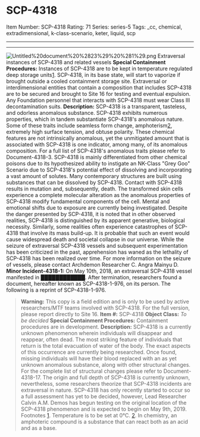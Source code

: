 # SCP-4318
Item Number: SCP-4318
Rating: 71
Series: series-5
Tags: _cc, chemical, extradimensional, k-class-scenario, keter, liquid, scp

---

* * *
![Untitled%20document%20%2823%29%20%281%29.png](https://scp-sandbox-3.wdfiles.com/local--files/azmo/Untitled%20document%20%2823%29%20%281%29.png)
Extraversal instances of SCP-4318 and related vessels
**Special Containment Procedures:** Instances of SCP-4318 are to be kept in temperature regulated deep storage units[1](javascript:;). SCP-4318, in its base state, will start to vaporize if brought outside a cooled containment storage site.
Extraversal or interdimensional entities that contain a composition that includes SCP-4318 are to be secured and brought to Site 16 for testing and eventual expulsion.
Any Foundation personnel that interacts with SCP-4318 must wear Class III decontamination suits.
**Description:** SCP-4318 is a transparent, tasteless, and odorless anomalous substance.
SCP-4318 exhibits numerous properties, which in tandem substantiate SCP-4318's anomalous nature. Some of these traits include seamless form change, amphoterism[2](javascript:;), extremely high surface tension, and obtuse polarity.
These chemical features are not intrinsically anomalous, yet the unmitigated amount that is associated with SCP-4318 is one indicator, among many, of its anomalous composition. For a full list of SCP-4318's anomalous traits please refer to Document-4318-3.
SCP-4318 is mainly differentiated from other chemical poisons due to its hypothesized ability to instigate an NK-Class "Grey Goo" Scenario due to SCP-4318's potential effect of dissolving and incorporating a vast amount of solutes. Many contemporary structures are built using substances that can be dissolved by SCP-4318.
Contact with SCP-4318 results in mutation and, subsequently, death. The transformed skin cells experience a complete molecular alteration as the anomalous properties of SCP-4318 modify fundamental components of the cell. Mental and emotional shifts due to exposure are currently being investigated.
Despite the danger presented by SCP-4318, it is noted that in other observed realities, SCP-4318 is distinguished by its apparent generative, biological necessity.
Similarly, some realities often experience catastrophes of SCP-4318 that involve its mass build-up. It is probable that such an event would cause widespread death and societal collapse in our universe.
While the seizure of extraversal SCP-4318 vessels and subsequent experimentation has been criticized in the past, apprehension has waned as the lethality of SCP-4318 has been realized over time. For more information on the seizure of vessels, please contact Archdemon Researcher C. Angra Mainyu D.
**Minor Incident-4318-1:** On May 10th, 2018, an extraversal SCP-4318 vessel manifested in ████████████. After termination, researchers found a document, hereafter known as SCP-4318-1-976, on its person. The following is a reprint of SCP-4318-1-976.
> **Warning:** This copy is a field edition and is only to be used by active researchers/MTF teams involved with SCP-4318. For the full version, please report directly to Site 16.
> **Item #:** SCP-4318
> **Object Class:** _To be decided_
> **Special Containment Procedures:** Containment procedures are in development.
> **Description:** SCP-4318 is a currently unknown phenomenon wherein individuals will disappear and reappear, often dead. The most striking feature of individuals that return is the total evacuation of water of the body. The exact aspects of this occurrence are currently being researched.
> Once found, missing individuals will have their blood replaced with an as yet unknown anomalous substance, along with other structural changes. For the complete list of structural changes please refer to Document-4318-17.
> The origin and full depth of SCP-4318 is currently unknown, nevertheless, some researchers theorize that SCP-4318 incidents are extraversal in nature.
> SCP-4318 has only recently started to occur so a full assessment has yet to be decided, however, Lead Researcher Calvin A.M. Demos has begun testing on the original location of the SCP-4318 phenomenon and is expected to begin on May 9th, 2019.
Footnotes
[1](javascript:;). Temperature is to be set at 0°C.
[2](javascript:;). In chemistry, an amphoteric compound is a substance that can react both as an acid and as a base.